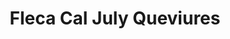 ---
title: "Fleca Cal July Queviures"
url: /fondarella/fleca-cal-july-queviures/
shop: comodidad
---